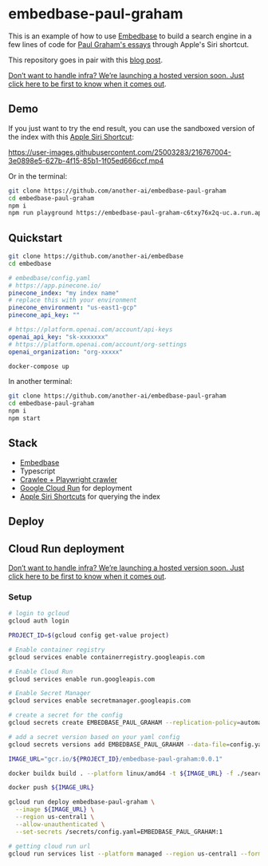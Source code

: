 # embedbase-paul-graham

This is an example of how to use [Embedbase](https://github.com/another-ai/embedbase) to build a search engine in a few lines of code for [Paul Graham's essays](http://www.paulgraham.com/articles.html) through Apple's Siri shortcut.

This repository goes in pair with this [blog post](https://louis030195.medium.com/search-paul-graham-essays-with-siri-building-an-embedding-powered-product-in-few-lines-of-code-c578b43d741).

[Don’t want to handle infra? We’re launching a hosted version soon. Just click here to be first to know when it comes out](https://embedbase.anotherai.co).


## Demo

If you just want to try the end result, you can use the sandboxed version of the index with this [Apple Siri Shortcut](https://www.icloud.com/shortcuts/70b62f88a59643bbad8ef9cb3483533f):


https://user-images.githubusercontent.com/25003283/216767004-3e0898e5-627b-4f15-85b1-1f05ed666ccf.mp4



Or in the terminal:

```bash
git clone https://github.com/another-ai/embedbase-paul-graham
cd embedbase-paul-graham
npm i
npm run playground https://embedbase-paul-graham-c6txy76x2q-uc.a.run.app
```

## Quickstart


```bash
git clone https://github.com/another-ai/embedbase
cd embedbase
```

```yaml
# embedbase/config.yaml
# https://app.pinecone.io/
pinecone_index: "my index name"
# replace this with your environment
pinecone_environment: "us-east1-gcp"
pinecone_api_key: ""

# https://platform.openai.com/account/api-keys
openai_api_key: "sk-xxxxxxx"
# https://platform.openai.com/account/org-settings
openai_organization: "org-xxxxx"
```

```bash
docker-compose up
```

In another terminal:

```bash
git clone https://github.com/another-ai/embedbase-paul-graham
cd embedbase-paul-graham
npm i
npm start
```

## Stack

- [Embedbase](https://github.com/another-ai/embedbase)
- Typescript
- [Crawlee + Playwright crawler](https://crawlee.dev/docs/examples/playwright-crawler)
- [Google Cloud Run](https://cloud.google.com/run) for deployment
- [Apple Siri Shortcuts](linkhere.) for querying the index

## Deploy

## Cloud Run deployment

[Don’t want to handle infra? We’re launching a hosted version soon. Just click here to be first to know when it comes out](https://embedbase.anotherai.co).

### Setup

```bash
# login to gcloud
gcloud auth login

PROJECT_ID=$(gcloud config get-value project)

# Enable container registry
gcloud services enable containerregistry.googleapis.com

# Enable Cloud Run
gcloud services enable run.googleapis.com

# Enable Secret Manager
gcloud services enable secretmanager.googleapis.com

# create a secret for the config
gcloud secrets create EMBEDBASE_PAUL_GRAHAM --replication-policy=automatic

# add a secret version based on your yaml config
gcloud secrets versions add EMBEDBASE_PAUL_GRAHAM --data-file=config.yaml

IMAGE_URL="gcr.io/${PROJECT_ID}/embedbase-paul-graham:0.0.1"

docker buildx build . --platform linux/amd64 -t ${IMAGE_URL} -f ./search/Dockerfile

docker push ${IMAGE_URL}

gcloud run deploy embedbase-paul-graham \
  --image ${IMAGE_URL} \
  --region us-central1 \
  --allow-unauthenticated \
  --set-secrets /secrets/config.yaml=EMBEDBASE_PAUL_GRAHAM:1

# getting cloud run url
gcloud run services list --platform managed --region us-central1 --format="value(status.url)" --filter="metadata.name=embedbase-paul-graham"
```


